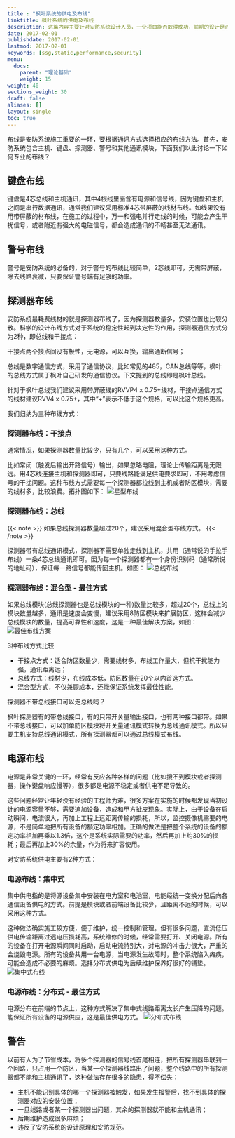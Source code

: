 ```yaml
---
title : "枫叶系统的供电及布线"
linktitle: 枫叶系统的供电及布线
description: 这篇内容主要针对安防系统设计人员，一个项目能否取得成功，前期的设计是否合理是非常重要的一步
date: 2017-02-01
publishdate: 2017-02-01
lastmod: 2017-02-01
keywords: [ssg,static,performance,security]
menu:
  docs:
    parent: "理论基础"
    weight: 15
weight: 40
sections_weight: 30
draft: false
aliases: []
layout: single
toc: true
---
```


布线是安防系统施工重要的一环，要根据通讯方式选择相应的布线方法。首先，安防系统包含主机、键盘、探测器、警号和其他通讯模块，下面我们以此讨论一下如何专业的布线？

## 键盘布线

键盘是4芯总线和主机通讯，其中4根线里面含有电源和信号线，因为键盘和主机之间是串行数据通讯，通常我们建议采用标准4芯带屏蔽的线材布线。如线果没有用带屏蔽的材布线，在施工的过程中，万一和强电并行走线的时候，可能会产生干扰信号，或者附近有强大的电磁信号，都会造成通讯的不畅甚至无法通讯。

## 警号布线

警号是安防系统的必备的，对于警号的布线比较简单，2芯线即可，无需带屏蔽，除去线路衰减，只要保证警号端有足够的功率。

## 探测器布线

安防系统最耗费线材的就是探测器布线了，因为探测器数量多，安装位置也比较分散。科学的设计布线方式对于系统的稳定性起到决定性的作用，探测器通信方式分为2种，即总线和干接点：

干接点两个接点间没有极性，无电源，可以互换，输出通断信号；

总线是数字通信方式，采用了通信协议，比如常见的485，CAN总线等等，枫叶的总线方式属于枫叶自己研发的通信协议。下文提到的总线即是枫叶总线。

针对于枫叶总线我们建议采用带屏蔽线的RVVP4 x 0.75+线材，干接点通信方式的线材建议RVV4 x 0.75+，其中“+”表示不低于这个规格，可以比这个规格更高。

我们归纳为三种布线方式：

### 探测器布线：干接点

通常情况，如果探测器数量比较少，只有几个，可以采用这种方式。

比如常闭（触发后输出开路信号）输出，如果忽略电阻，理论上传输距离是无限远。用4芯线连接主机和探测器即可，只要线路能满足供电要求即可，不用考虑信号的干扰问题。这种布线方式需要每一个探测器都拉线到主机或者防区模块，需要的线材多，比较浪费。拓扑图如下：
![星型布线](images/star-wire.png)

### 探测器布线：总线

{{< note >}}
如果总线探测器数量超过20个，建议采用混合型布线方式。
{{< /note >}}

探测器带有总线通讯模式，探测器不需要单独走线到主机，共用（通常说的手拉手布线）一条4芯总线通讯即可。因为每一个探测器都有一个身份识别码（通常所说的地址码），保证每一路信号都能传回主机。如图：
![总线布线](images/bus-wire.png)

### 探测器布线：混合型 - 最佳方式

如果总线模块(总线探测器也是总线模块的一种)数量比较多，超过20个，总线上的模块数量越多，通讯是速度会变慢，建议采用8防区模块来扩展防区，这样会减少总线模块的数量，提高可靠性和速度，这是一种最佳解决方案，如图：
![最佳布线方案](images/best-wire.png)

3种布线方式比较

- 干接点方式：适合防区数量少，需要线材多，布线工作量大，但抗干扰能力强，通讯距离远；
- 总线方式：线材少，布线成本低，防区数量在20个以内首选方式。
- 混合型方式，不仅兼顾成本，还能保证系统发挥最佳性能。

探测器不带总线接口可以走总线吗？

枫叶探测器有的带总线接口，有的只带开关量输出接口，也有两种接口都带。如果不带总线接口，可以加单防区模块将开关量通讯模式转换为总线通讯模式。所以只要主机支持总线通讯模式，所有探测器都可以通过总线模式布线。

## 电源布线

电源是非常关键的一环，经常有反应各种各样的问题（比如搜不到模块或者探测器，操作键盘响应慢等），很多都是电源不稳定或者供电不足导致的。

这些问题经常让年轻没有经验的工程师为难，很多方案在实施的时候都发现当初设计的电源容量不够，需要追加设备，造成和甲方扯皮现象。实际上，由于设备在启动瞬间，电流很大，再加上工程上远距离传输的损耗，所以，监控摄像机需要的电源，不是简单地把所有设备的额定功率相加。正确的做法是把整个系统的设备的额定功率相加再乘以1.3倍，这个是系统实际需要的功率，然后再加上约30%的损耗；最后再加上30%的余量，作为将来扩容使用。

对安防系统供电主要有2种方式：

### 电源布线：集中式

集中供电指的是将源设备集中安装在电力室和电池室，电能经统一变换分配后向各通信设备供电的方式。前提是模块或者前端设备比较少，且距离不远的时候，可以采用这种方式。

这种做法确实施工较方便，便于维护，统一控制和管理。但有很多问题，直流低压供电传输距离过远电压损耗高，系统维修的时候，经常需要打开、关闭电源。所有的设备在打开电源瞬间同时启动，启动电流特别大，对电源的冲击力很大，严重的会烧毁电源。所有的设备共用一台电源，当电源发生故障时，整个系统陷入瘫痪，可能会造成不必要的麻烦。选择分布式供电为后续维护保养好很好的铺垫。
![集中式布线](images/power1.png)

### 电源布线：分布式 - 最佳方式

电源分布在前端的节点上，这种方式解决了集中式线路距离太长产生压降的问题。能保证所有设备的电源供应，这是最佳供电方式。
![分布式布线](images/power2.png)

## 警告

以前有人为了节省成本，将多个探测器的信号线首尾相连，把所有探测器串联到一个回路，只占用一个防区，当某一个探测器线路出了问题，整个线路中的所有探测器都不能和主机通讯了，这种做法存在很多的隐患，得不偿失：

- 主机不能识别具体的哪一个探测器被触发，如果发生报警后，找不到具体的探测器对应的安装位置；
- 一旦线路或者某一个探测器出问题，其余的探测器就不能和主机通讯；
- 后期维护造成很多麻烦；
- 违反了安防系统的设计原理和安防规范。
